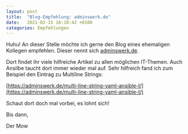 ```yaml
---
layout: post
title:  "Blog-Empfehlung: adminswerk.de"
date:   2021-02-15 16:10:42 +0100
categories: Empfehlungen
---
```


Huhu! An dieser Stelle möchte ich gerne den Blog eines ehemaligen Kollegen empfehlen. Dieser nennt sich [adminswerk.de](https://adminswerk.de).

Dort findet ihr viele hilfreiche Artikel zu allen möglichen IT-Themen. Auch Ansilbe taucht dort immer wieder mal auf. Sehr hilfreich fand ich zum Beispiel den Eintrag zu Multiline Strings:

[https://adminswerk.de/multi-line-string-yaml-ansible-I/](https://adminswerk.de/multi-line-string-yaml-ansible-I/)

Schaut dort doch mal vorbei, es lohnt sich!

Bis dann,

Der Mow
